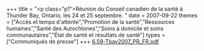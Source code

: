 +++
title = "<p class=\"p1\">Réunion du Conseil canadien de la santé à Thunder Bay, Ontario, les 24 et 25 septembre. "
date = 2007-09-22
themes = ["Accès et temps d'attente","Promotion de la santé","Ressources humaines","Santé des Autochtones","Soins à domicile et soins communautaires","État de santé et résultats de santé"]
types = ["Communiqués de presse"]
+++
[6.59-Tbay2007_PR_FR.pdf](/files/6.59-Tbay2007_PR_FR.pdf)
